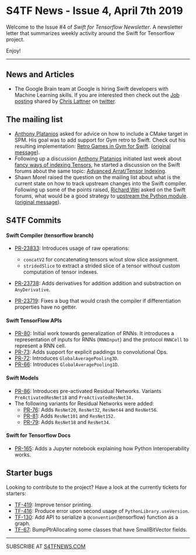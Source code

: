 S4TF News - Issue 4, April 7th 2019
===================

Welcome to the Issue #4 of *Swift for Tensorflow Newsletter*. A newsletter letter that summarizes weekly activity around the Swift for Tensorflow project.

Enjoy!

---

## News and Articles

* The Google Brain team at Google is hiring Swift developers with Machine Learning skills. If you are interested then check out the [Job posting](https://gist.github.com/lattner/5cf81ce99fece780450428f93c21e400) shared by [Chris Lattner](https://twitter.com/clattner_llvm?lang=en) on [twitter](https://twitter.com/clattner_llvm/status/1113889147914080256).

## The mailing list

* [Anthony Platanios](https://twitter.com/eaplatanios) asked for advice on how to include a CMake target in SPM. His goal was to add support for Gym retro to Swift. Check out his resulting implementation: [Retro Games in Gym for Swift](https://github.com/eaplatanios/retro-swift). ([original message](https://groups.google.com/a/tensorflow.org/d/msg/swift/uCtLj4yoRQI/rNK02tgVAQAJ)).
* Following up a discussion [Anthony Platanios](https://twitter.com/eaplatanios) initiated last week about [fancy ways of indexing Tensors](https://groups.google.com/a/tensorflow.org/d/msg/swift/LPDeqmFU8n4/7h9xdTbMBAAJ), he started a discussion on the Swift forums about the same topic: [Advanced Arrat/Tensor Indexing](https://forums.swift.org/t/advanced-array-tensor-indexing/22589).
* Shawn Morel raised the question on the mailing list about what is the current state on how to track upstream changes into the Swift compiler. Following up some of the points raised, [Richard Wei](https://twitter.com/rxwei) asked on the Swift forums, what would be a good strategy to [upstream the Python module](https://forums.swift.org/t/upstreaming-the-python-module/22577). ([original message](https://groups.google.com/a/tensorflow.org/d/msg/swift/Xj1NOuqoeX0/3fod_TmiBwAJ)).

## S4TF Commits

#### Swift Compiler (tensorflow branch)

* [PR-23833](https://github.com/apple/swift/pull/23833): Introduces usage of raw operations: 
    * `concatV2` for concatenating tensors w/out slow slice assignment.
    * `stridedSlice` to extract a strided slice of a tensor without custom computation of tensor indexes.
* [PR-23738](https://github.com/apple/swift/pull/23738): Adds derivatives for addition addition and substraction on `AnyDerivative`.  

* [PR-23719](https://github.com/apple/swift/pull/23719): Fixes a bug that would crash the compiler if differentiation properties have no getter.

#### Swift TensorFlow APIs

* [PR-80](https://github.com/tensorflow/swift-apis/pull/80): Initial work towards generalization of RNNs. It introduces a representation of inputs for RNNs (`RNNInput`) and the protocol `RNNCell` to represent a RNN cell.
* [PR-73](https://github.com/tensorflow/swift-apis/pull/73): Adds support for explicit paddings to convolutional Ops.
* [PR-72](https://github.com/tensorflow/swift-apis/pull/72): Introduces `GlobalAveragePooling3D`.
* [PR-66](https://github.com/tensorflow/swift-apis/pull/66): Introduces `GlobalAveragePooling1D`.

#### Swift Models

* [PR-86](https://github.com/tensorflow/swift-models/pull/86): Introduces pre-activated Residual Networks. Variants `PreActivatedResNet18` and `PreActivatedResNet34.`
* The following variants for Residual Networks were added:
    * [PR-76](https://github.com/tensorflow/swift-models/pull/76): Adds `ResNet20`, `ResNet32`, `ResNet44` and `ResNet56`.
    * [PR-81](https://github.com/tensorflow/swift-models/pull/81): Adds `ResNet101` and `ResNet152`.
    * [PR-79](https://github.com/tensorflow/swift-models/pull/79): Adds `ResNet18` and `ResNet34`.

#### Swift for Tensorflow Docs

* [PR-165](https://github.com/tensorflow/swift/pull/165): Adds a Jupyter notebook explaining how Python Interoperability works.

## Starter bugs

Looking to contribute to the project? Have a look at the currently tickets for starters: 

* [TF-419](https://bugs.swift.org/browse/TF-419): Improve tensor printing.
* [TF-416](https://bugs.swift.org/browse/TF-416): Produce error upon second usage of `PythonLibrary.useVersion`.
* [TF-130](https://bugs.swift.org/browse/TF-130): Add API to serialize a `@convention`(tensorflow) function as a graph.
* [TF-67](https://bugs.swift.org/browse/TF-67):  BumpPtrAllocating some classes that have SmallBitVector fields.

---

SUBSCRIBE AT [S4TFNEWS.COM](https://www.s4tfnews.com/)
